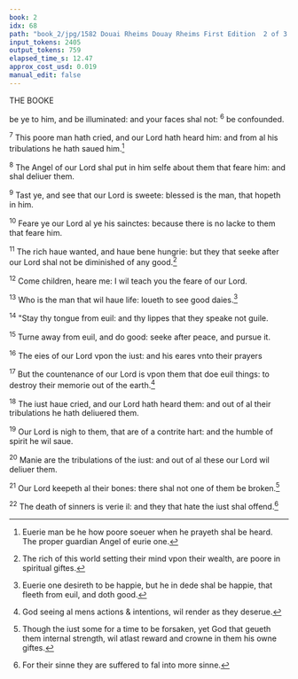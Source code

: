 ```yaml
---
book: 2
idx: 68
path: "book_2/jpg/1582 Douai Rheims Douay Rheims First Edition  2 of 3 1610 Old Testament.pdf-68.jpg"
input_tokens: 2405
output_tokens: 759
elapsed_time_s: 12.47
approx_cost_usd: 0.019
manual_edit: false
---
```

THE BOOKE

be ye to him, and be illuminated: and your faces shal not: <sup>6</sup>
be confounded.

<sup>7</sup> This poore man hath cried, and our Lord hath heard him: and from al his tribulations he hath saued him.[^1]

<sup>8</sup> The Angel of our Lord shal put in him selfe about them that feare him: and shal deliuer them.

<sup>9</sup> Tast ye, and see that our Lord is sweete: blessed is the man, that hopeth in him.

<sup>10</sup> Feare ye our Lord al ye his sainctes: because there is no lacke to them that feare him.

<sup>11</sup> The rich haue wanted, and haue bene hungrie: but they that seeke after our Lord shal not be diminished of any good.[^2]

<sup>12</sup> Come children, heare me: I wil teach you the feare of our Lord.

<sup>13</sup> Who is the man that wil haue life: loueth to see good daies.[^3]

<sup>14</sup> "Stay thy tongue from euil: and thy lippes that they speake not guile.

<sup>15</sup> Turne away from euil, and do good: seeke after peace, and pursue it.

<sup>16</sup> The eies of our Lord vpon the iust: and his eares vnto their prayers

<sup>17</sup> But the countenance of our Lord is vpon them that doe euil things: to destroy their memorie out of the earth.[^4]

<sup>18</sup> The iust haue cried, and our Lord hath heard them: and out of al their tribulations he hath deliuered them.

<sup>19</sup> Our Lord is nigh to them, that are of a contrite hart: and the humble of spirit he wil saue.

<sup>20</sup> Manie are the tribulations of the iust: and out of al these our Lord wil deliuer them.

<sup>21</sup> Our Lord keepeth al their bones: there shal not one of them be broken.[^5]

<sup>22</sup> The death of sinners is verie il: and they that hate the iust shal offend.[^6]

[^1]: Euerie man be he how poore soeuer when he prayeth shal be heard. The proper guardian Angel of eurie one.

[^2]: The rich of this world setting their mind vpon their wealth, are poore in spiritual giftes.

[^3]: Euerie one desireth to be happie, but he in dede shal be happie, that fleeth from euil, and doth good.

[^4]: God seeing al mens actions & intentions, wil render as they deserue.

[^5]: Though the iust some for a time to be forsaken, yet God that geueth them internal strength, wil atlast reward and crowne in them his owne giftes.

[^6]: For their sinne they are suffered to fal into more sinne.
